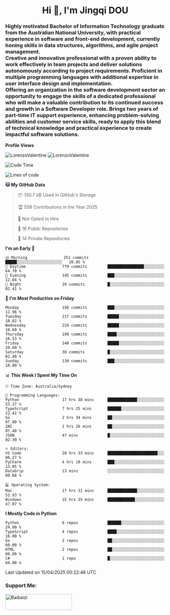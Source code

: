 <h1 align="center">Hi 👋, I'm Jingqi DOU</h1>
<h3 align="left">
Highly motivated Bachelor of Information Technology graduate from the Australian National University, with practical experience in software and front-end development, currently honing skills in data structures, algorithms, and agile project management. <br>
Creative and innovative professional with a proven ability to work effectively in team projects and deliver solutions autonomously according to project requirements. Proficient in multiple programming languages with additional expertise in user interface design and implementation. <br>
Offering an organization in the software development sector an opportunity to engage the skills of a dedicated professional who will make a valuable contribution to its continued success and growth in a Software Developer role. Brings two years of part-time IT support experience, enhancing problem-solving abilities and customer service skills, ready to apply this blend of technical knowledge and practical experience to create impactful software solutions.
</h3>

**Profile Views**<br>
<!-- <img src="https://count.getloli.com/get/@:name" alt="LorenzoValentine" theme="rule34" /> -->
<img src="https://count.getloli.com/@LorenzoValentine?name=LorenzoValentine&theme=asoul&padding=7&offset=0&align=center&scale=2&pixelated=1&darkmode=auto&prefix=020315" alt="LorenzoValentine" theme="rule34" />
<img src="https://count.getloli.com/@LorenzoValentine?name=LorenzoValentine&theme=food&padding=7&offset=0&align=center&scale=2&pixelated=1&darkmode=auto&prefix=020315" alt="LorenzoValentine" theme="rule34" />
 

<!--START_SECTION:waka-->
![Code Time](http://img.shields.io/badge/Code%20Time-1%2C805%20hrs%2034%20mins-blue)

![Lines of code](https://img.shields.io/badge/From%20Hello%20World%20I%27ve%20Written-242.8%20thousand%20lines%20of%20code-blue)

**🐱 My GitHub Data** 

> 📦 130.7 kB Used in GitHub's Storage 
 > 
> 🏆 558 Contributions in the Year 2025
 > 
> 🚫 Not Opted to Hire
 > 
> 📜 16 Public Repositories 
 > 
> 🔑 14 Private Repositories 
 > 
**I'm an Early 🐤** 

```text
🌞 Morning                251 commits         █████░░░░░░░░░░░░░░░░░░░░   20.85 % 
🌆 Daytime                779 commits         ████████████████░░░░░░░░░   64.70 % 
🌃 Evening                145 commits         ███░░░░░░░░░░░░░░░░░░░░░░   12.04 % 
🌙 Night                  29 commits          █░░░░░░░░░░░░░░░░░░░░░░░░   02.41 % 
```
📅 **I'm Most Productive on Friday** 

```text
Monday                   156 commits         ███░░░░░░░░░░░░░░░░░░░░░░   12.96 % 
Tuesday                  217 commits         █████░░░░░░░░░░░░░░░░░░░░   18.02 % 
Wednesday                224 commits         █████░░░░░░░░░░░░░░░░░░░░   18.60 % 
Thursday                 199 commits         ████░░░░░░░░░░░░░░░░░░░░░   16.53 % 
Friday                   248 commits         █████░░░░░░░░░░░░░░░░░░░░   20.60 % 
Saturday                 30 commits          █░░░░░░░░░░░░░░░░░░░░░░░░   02.49 % 
Sunday                   130 commits         ███░░░░░░░░░░░░░░░░░░░░░░   10.80 % 
```


📊 **This Week I Spent My Time On** 

```text
🕑︎ Time Zone: Australia/Sydney

💬 Programming Languages: 
Python                   17 hrs 38 mins      █████████████░░░░░░░░░░░░   53.27 % 
TypeScript               7 hrs 25 mins       ██████░░░░░░░░░░░░░░░░░░░   22.42 % 
Go                       2 hrs 34 mins       ██░░░░░░░░░░░░░░░░░░░░░░░   07.80 % 
INI                      2 hrs 26 mins       ██░░░░░░░░░░░░░░░░░░░░░░░   07.40 % 
JSON                     47 mins             █░░░░░░░░░░░░░░░░░░░░░░░░   02.39 % 

🔥 Editors: 
VS Code                  28 hrs 33 mins      ██████████████████████░░░   86.27 % 
PyCharm                  4 hrs 19 mins       ███░░░░░░░░░░░░░░░░░░░░░░   13.05 % 
DataGrip                 13 mins             ░░░░░░░░░░░░░░░░░░░░░░░░░   00.68 % 

💻 Operating System: 
Mac                      17 hrs 31 mins      █████████████░░░░░░░░░░░░   52.93 % 
Windows                  15 hrs 35 mins      ████████████░░░░░░░░░░░░░   47.07 % 
```

**I Mostly Code in Python** 

```text
Python                   6 repos             ██████░░░░░░░░░░░░░░░░░░░   24.00 % 
TypeScript               4 repos             ████░░░░░░░░░░░░░░░░░░░░░   16.00 % 
Go                       2 repos             ██░░░░░░░░░░░░░░░░░░░░░░░   08.00 % 
HTML                     2 repos             ██░░░░░░░░░░░░░░░░░░░░░░░   08.00 % 
C#                       1 repo              █░░░░░░░░░░░░░░░░░░░░░░░░   04.00 % 
```




 Last Updated on 15/04/2025 00:22:48 UTC
<!--END_SECTION:waka-->

<!-- [![willianrod's wakatime stats](https://github-readme-stats.vercel.app/api/wakatime?username=lorenzoval2050)](https://github.com/anuraghazra/github-readme-stats) -->


<h3 align="left">Support Me:</h3>
<p><a href="https://www.buymeacoffee.com/Baibaizi"> <img align="left" src="https://cdn.buymeacoffee.com/buttons/v2/default-yellow.png" height="50" width="210" alt="Baibaizi" /></a></p><br><br>
